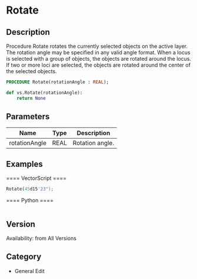 # Rotate

## Description
Procedure Rotate rotates the currently selected objects on the active layer. The rotation angle may be specified in any valid angle format. When a locus is selected with a group of objects, the objects are rotated around the locus. If two or more loci are selected, the objects are rotated around the center of the selected objects.

```pascal
PROCEDURE Rotate(rotationAngle : REAL);
```

```python
def vs.Rotate(rotationAngle):
    return None
```

## Parameters
|Name|Type|Description|
|---|---|---|
|rotationAngle|REAL|Rotation angle.|

## Examples
==== VectorScript ====
```pascal
Rotate(45d15'23");
```
==== Python ====
```python

```

## Version
Availability: from All Versions

## Category
* General Edit

